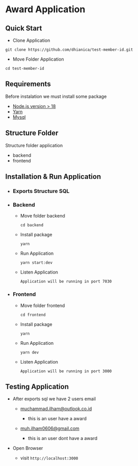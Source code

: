 # Award Application

## Quick Start
* Clone Application
```
git clone https://github.com/dhianica/test-member-id.git
```

* Move Folder Application
```
cd test-member-id
```
  
## Requirements
 Before instalation we must install some package
 * [Node.js version > 18](https://nodejs.org/en)
 * [Yarn](https://yarnpkg.com/)
 * [Mysql](https://www.mysql.com/)

## Structure Folder
Structure folder application
  * backend
  * frontend
  
## Installation & Run Application
* ### Exports Structure SQL
* ### Backend
  * Move folder backend
    ```
    cd backend
    ```
  * Install package
    ```
    yarn
    ```
  * Run Application
    ```
    yarn start:dev
    ```
  * Listen Application
    ```
    Application will be running in port 7030
    ```
    
* ### Frontend
  * Move folder frontend
    ```
    cd frontend
    ```
  * Install package
    ```
    yarn
    ```
  * Run Application
    ```
    yarn dev
    ```
  * Listen Application
    ```
    Application will be running in port 3000
    ```
  
## Testing Application
  * After exports sql we have 2 users email
    - muchammad.ilham@outlook.co.id
      - this is an user have a award
      
    - muh.ilham0606@gmail.com
      - this is an user dont have a award
  
  * Open Browser
    - visit `http://localhost:3000`
 
